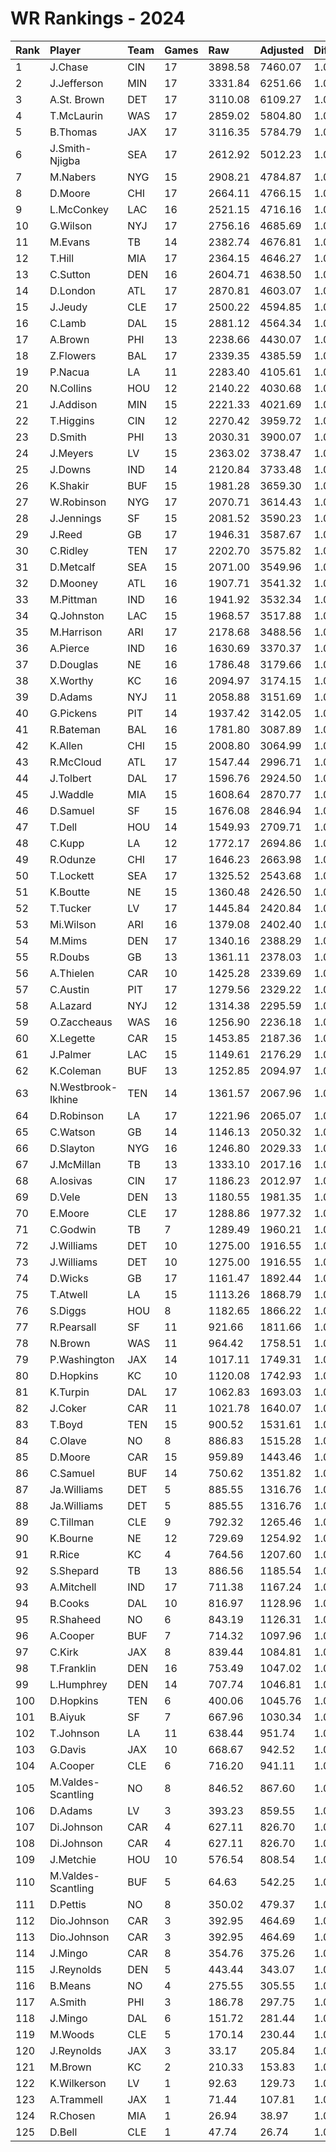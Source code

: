 # WR Rankings - 2024

| Rank | Player             | Team | Games | Raw     | Adjusted | Difficulty | Avg/Game | Typical | Consistency    | Trend    |
| :----| :------------------| :----| :-----| :-------| :--------| :----------| :--------| :-------| :--------------| :--------|
| 1    | J.Chase            | CIN  | 17    | 3898.58 | 7460.07  | 1.028      | 438.83   | 420.96  | 7/3/7          | +90.4%   |
| 2    | J.Jefferson        | MIN  | 17    | 3331.84 | 6251.66  | 1.022      | 367.74   | 365.01  | 7/3/7          | +76.6%   |
| 3    | A.St. Brown        | DET  | 17    | 3110.08 | 6109.27  | 1.021      | 359.37   | 326.34  | 7/0/10         | +93.9%   |
| 4    | T.McLaurin         | WAS  | 17    | 2859.02 | 5804.80  | 1.025      | 341.46   | 347.89  | 5/1/11         | +101.2%  |
| 5    | B.Thomas           | JAX  | 17    | 3116.35 | 5784.79  | 1.021      | 340.28   | 320.69  | 7/1/9          | +155.5%  |
| 6    | J.Smith-Njigba     | SEA  | 17    | 2612.92 | 5012.23  | 1.019      | 294.84   | 260.02  | 7/2/8          | +155.3%  |
| 7    | M.Nabers           | NYG  | 15    | 2908.21 | 4784.87  | 1.028      | 318.99   | 325.51  | 9/1/5          | +98.3%   |
| 8    | D.Moore            | CHI  | 17    | 2664.11 | 4766.15  | 1.023      | 280.36   | 317.45  | 12/0/5         | +120.1%  |
| 9    | L.McConkey         | LAC  | 16    | 2521.15 | 4716.16  | 1.027      | 294.76   | 315.64  | 9/1/6          | +100.7%  |
| 10   | G.Wilson           | NYJ  | 17    | 2756.16 | 4685.69  | 1.035      | 275.63   | 257.98  | 9/2/6          | +97.0%   |
| 11   | M.Evans            | TB   | 14    | 2382.74 | 4676.81  | 1.030      | 334.06   | 350.82  | 8/0/6          | +202.3%  |
| 12   | T.Hill             | MIA  | 17    | 2364.15 | 4646.27  | 1.027      | 273.31   | 252.00  | 7/0/10         | +126.2%  |
| 13   | C.Sutton           | DEN  | 16    | 2604.71 | 4638.50  | 1.029      | 289.91   | 293.74  | 8/1/7          | +81.7%   |
| 14   | D.London           | ATL  | 17    | 2870.81 | 4603.07  | 1.025      | 270.77   | 265.60  | 8/4/5          | +137.8%  |
| 15   | J.Jeudy            | CLE  | 17    | 2500.22 | 4594.85  | 1.022      | 270.29   | 242.17  | 9/0/8          | +184.8%  |
| 16   | C.Lamb             | DAL  | 15    | 2881.12 | 4564.34  | 1.025      | 304.29   | 296.63  | 9/0/6          | +93.0%   |
| 17   | A.Brown            | PHI  | 13    | 2238.66 | 4430.07  | 1.041      | 340.77   | 336.15  | 6/1/6          | +106.4%  |
| 18   | Z.Flowers          | BAL  | 17    | 2339.35 | 4385.59  | 1.021      | 257.98   | 241.66  | 8/1/8          | +221.0%  |
| 19   | P.Nacua            | LA   | 11    | 2283.40 | 4105.61  | 1.022      | 373.24   | 373.45  | 5/0/6          | +136.7%  |
| 20   | N.Collins          | HOU  | 12    | 2140.22 | 4030.68  | 1.020      | 335.89   | 395.34  | 9/0/3          | +83.3%   |
| 21   | J.Addison          | MIN  | 15    | 2221.33 | 4021.69  | 1.024      | 268.11   | 225.33  | 7/0/8          | +206.1%  |
| 22   | T.Higgins          | CIN  | 12    | 2270.42 | 3959.72  | 1.031      | 329.98   | 335.85  | 6/2/4          | +132.4%  |
| 23   | D.Smith            | PHI  | 13    | 2030.31 | 3900.07  | 1.027      | 300.01   | 317.67  | 9/0/4          | +130.4%  |
| 24   | J.Meyers           | LV   | 15    | 2363.02 | 3738.47  | 1.035      | 249.23   | 250.37  | 7/1/7          | +106.1%  |
| 25   | J.Downs            | IND  | 14    | 2120.84 | 3733.48  | 1.026      | 266.68   | 259.01  | 7/0/7          | +189.8%  |
| 26   | K.Shakir           | BUF  | 15    | 1981.28 | 3659.30  | 1.028      | 243.95   | 238.32  | 6/1/8          | +107.4%  |
| 27   | W.Robinson         | NYG  | 17    | 2070.71 | 3614.43  | 1.025      | 212.61   | 212.57  | 9/0/8          | +122.2%  |
| 28   | J.Jennings         | SF   | 15    | 2081.52 | 3590.23  | 1.017      | 239.35   | 196.77  | 8/1/6          | +175.8%  |
| 29   | J.Reed             | GB   | 17    | 1946.31 | 3587.67  | 1.022      | 211.04   | 195.47  | 8/1/8          | +184.4%  |
| 30   | C.Ridley           | TEN  | 17    | 2202.70 | 3575.82  | 1.035      | 210.34   | 193.23  | 8/0/9          | +166.8%  |
| 31   | D.Metcalf          | SEA  | 15    | 2071.00 | 3549.96  | 1.026      | 236.66   | 238.56  | 7/3/5          | +103.1%  |
| 32   | D.Mooney           | ATL  | 16    | 1907.71 | 3541.32  | 1.024      | 221.33   | 236.60  | 8/1/7          | +171.2%  |
| 33   | M.Pittman          | IND  | 16    | 1941.92 | 3532.34  | 1.028      | 220.77   | 210.74  | 6/3/7          | +125.0%  |
| 34   | Q.Johnston         | LAC  | 15    | 1968.57 | 3517.88  | 1.025      | 234.53   | 195.17  | 5/1/9          | +198.0%  |
| 35   | M.Harrison         | ARI  | 17    | 2178.68 | 3488.56  | 1.032      | 205.21   | 211.55  | 9/1/7          | +167.6%  |
| 36   | A.Pierce           | IND  | 16    | 1630.69 | 3370.37  | 1.016      | 210.65   | 229.61  | 8/2/6          | +269.8%  |
| 37   | D.Douglas          | NE   | 16    | 1786.48 | 3179.66  | 1.035      | 198.73   | 217.43  | 10/2/4         | +136.7%  |
| 38   | X.Worthy           | KC   | 16    | 2094.97 | 3174.15  | 1.031      | 198.38   | 209.17  | 9/0/7          | +139.9%  |
| 39   | D.Adams            | NYJ  | 11    | 2058.88 | 3151.69  | 1.034      | 286.52   | 263.82  | 7/0/7          | +166.3%  |
| 40   | G.Pickens          | PIT  | 14    | 1937.42 | 3142.05  | 1.033      | 224.43   | 192.79  | 6/0/8          | +122.7%  |
| 41   | R.Bateman          | BAL  | 16    | 1781.80 | 3087.89  | 1.015      | 192.99   | 200.05  | 8/1/7          | +167.5%  |
| 42   | K.Allen            | CHI  | 15    | 2008.80 | 3064.99  | 1.022      | 204.33   | 217.16  | 9/0/6          | +134.0%  |
| 43   | R.McCloud          | ATL  | 17    | 1547.44 | 2996.71  | 1.024      | 176.28   | 172.57  | 9/0/8          | +135.4%  |
| 44   | J.Tolbert          | DAL  | 17    | 1596.76 | 2924.50  | 1.022      | 172.03   | 165.68  | 11/0/6         | +147.0%  |
| 45   | J.Waddle           | MIA  | 15    | 1608.64 | 2870.77  | 1.014      | 191.38   | 178.20  | 8/2/5          | +135.7%  |
| 46   | D.Samuel           | SF   | 15    | 1676.08 | 2846.94  | 1.030      | 189.80   | 182.09  | 9/0/6          | +233.3%  |
| 47   | T.Dell             | HOU  | 14    | 1549.93 | 2709.71  | 1.026      | 193.55   | 193.21  | 8/1/5          | +172.6%  |
| 48   | C.Kupp             | LA   | 12    | 1772.17 | 2694.86  | 1.021      | 224.57   | 235.58  | 6/0/6          | +260.6%  |
| 49   | R.Odunze           | CHI  | 17    | 1646.23 | 2663.98  | 1.016      | 156.70   | 141.99  | 9/0/8          | +164.8%  |
| 50   | T.Lockett          | SEA  | 17    | 1325.52 | 2543.68  | 1.018      | 149.63   | 135.65  | 10/0/7         | +240.8%  |
| 51   | K.Boutte           | NE   | 15    | 1360.48 | 2426.50  | 1.041      | 161.77   | 152.21  | 8/1/6          | +238.5%  |
| 52   | T.Tucker           | LV   | 17    | 1445.84 | 2420.84  | 1.036      | 142.40   | 123.57  | 8/2/7          | +247.3%  |
| 53   | Mi.Wilson          | ARI  | 16    | 1379.08 | 2402.40  | 1.027      | 150.15   | 163.64  | 10/0/6         | +147.3%  |
| 54   | M.Mims             | DEN  | 17    | 1340.16 | 2388.29  | 1.012      | 140.49   | 114.95  | 9/1/7          | +783.3%  |
| 55   | R.Doubs            | GB   | 13    | 1361.11 | 2378.03  | 1.027      | 182.93   | 159.97  | 5/0/8          | +165.5%  |
| 56   | A.Thielen          | CAR  | 10    | 1425.28 | 2339.69  | 1.020      | 233.97   | 234.67  | 6/0/4          | +124.4%  |
| 57   | C.Austin           | PIT  | 17    | 1279.56 | 2329.22  | 1.033      | 137.01   | 107.99  | 7/0/10         | +371.4%  |
| 58   | A.Lazard           | NYJ  | 12    | 1314.38 | 2295.59  | 1.037      | 191.30   | 198.54  | 7/1/4          | +282.1%  |
| 59   | O.Zaccheaus        | WAS  | 16    | 1256.90 | 2236.18  | 1.024      | 139.76   | 103.97  | 8/2/6          | +331.3%  |
| 60   | X.Legette          | CAR  | 15    | 1453.85 | 2187.36  | 1.037      | 145.82   | 140.19  | 7/1/7          | +162.1%  |
| 61   | J.Palmer           | LAC  | 15    | 1149.61 | 2176.29  | 1.014      | 145.09   | 136.82  | 6/3/6          | +94.4%   |
| 62   | K.Coleman          | BUF  | 13    | 1252.85 | 2094.97  | 1.030      | 161.15   | 151.94  | 6/2/5          | +200.9%  |
| 63   | N.Westbrook-Ikhine | TEN  | 14    | 1361.57 | 2067.96  | 1.035      | 147.71   | 175.35  | 10/0/4         | +168.4%  |
| 64   | D.Robinson         | LA   | 17    | 1221.96 | 2065.07  | 1.029      | 121.47   | 113.71  | 10/1/6         | +378.2%  |
| 65   | C.Watson           | GB   | 14    | 1146.13 | 2050.32  | 1.046      | 146.45   | 128.73  | 6/0/8          | +322.6%  |
| 66   | D.Slayton          | NYG  | 16    | 1246.80 | 2029.33  | 1.025      | 126.83   | 101.46  | 8/2/6          | +396.6%  |
| 67   | J.McMillan         | TB   | 13    | 1333.10 | 2017.16  | 1.025      | 155.17   | 160.29  | 7/0/6          | +372.1%  |
| 68   | A.Iosivas          | CIN  | 17    | 1186.23 | 2012.97  | 1.032      | 118.41   | 119.09  | 8/0/9          | +197.4%  |
| 69   | D.Vele             | DEN  | 13    | 1180.55 | 1981.35  | 1.026      | 152.41   | 137.90  | 6/0/7          | +297.3%  |
| 70   | E.Moore            | CLE  | 17    | 1288.86 | 1977.32  | 1.031      | 116.31   | 105.37  | 10/2/5         | +227.8%  |
| 71   | C.Godwin           | TB   | 7     | 1289.49 | 1960.21  | 1.037      | 280.03   | 264.01  | 3/1/3          | INACTIVE |
| 72   | J.Williams         | DET  | 10    | 1275.00 | 1916.55  | 1.015      | 191.65   | 205.43  | 7/0/8          | +149.6%  |
| 73   | J.Williams         | DET  | 10    | 1275.00 | 1916.55  | 1.015      | 191.65   | 205.43  | 7/0/8          | +149.6%  |
| 74   | D.Wicks            | GB   | 17    | 1161.47 | 1892.44  | 1.023      | 111.32   | 101.70  | 9/0/8          | +445.9%  |
| 75   | T.Atwell           | LA   | 15    | 1113.26 | 1868.79  | 1.015      | 124.59   | 134.72  | 9/1/5          | +239.3%  |
| 76   | S.Diggs            | HOU  | 8     | 1182.65 | 1866.22  | 1.025      | 233.28   | 258.78  | 5/0/3          | INACTIVE |
| 77   | R.Pearsall         | SF   | 11    | 921.66  | 1811.66  | 1.027      | 164.70   | 145.40  | 6/0/5          | +1136.6% |
| 78   | N.Brown            | WAS  | 11    | 964.42  | 1758.51  | 1.030      | 159.86   | 177.60  | 7/1/3          | INACTIVE |
| 79   | P.Washington       | JAX  | 14    | 1017.11 | 1749.31  | 1.019      | 124.95   | 113.12  | 7/0/7          | +605.6%  |
| 80   | D.Hopkins          | KC   | 10    | 1120.08 | 1742.93  | 1.023      | 174.29   | 195.77  | 10/0/6         | +196.2%  |
| 81   | K.Turpin           | DAL  | 17    | 1062.83 | 1693.03  | 1.017      | 99.59    | 90.13   | 8/0/9          | +341.9%  |
| 82   | J.Coker            | CAR  | 11    | 1021.78 | 1640.07  | 1.030      | 149.10   | 163.22  | 6/0/5          | +304.1%  |
| 83   | T.Boyd             | TEN  | 15    | 900.52  | 1531.61  | 1.032      | 102.11   | 95.05   | 7/2/6          | +128.4%  |
| 84   | C.Olave            | NO   | 8     | 886.83  | 1515.28  | 1.022      | 189.41   | 211.62  | 4/1/3          | INACTIVE |
| 85   | D.Moore            | CAR  | 15    | 959.89  | 1443.46  | 1.021      | 96.23    | 86.40   | 9/0/6          | +318.8%  |
| 86   | C.Samuel           | BUF  | 14    | 750.62  | 1351.82  | 1.027      | 96.56    | 86.29   | 10/0/4         | +480.6%  |
| 87   | Ja.Williams        | DET  | 5     | 885.55  | 1316.76  | 1.015      | 263.35   | 263.35  | None/None/None | None     |
| 88   | Ja.Williams        | DET  | 5     | 885.55  | 1316.76  | 1.015      | 263.35   | 263.35  | None/None/None | None     |
| 89   | C.Tillman          | CLE  | 9     | 792.32  | 1265.46  | 1.027      | 140.61   | 159.83  | 6/0/3          | INACTIVE |
| 90   | K.Bourne           | NE   | 12    | 729.69  | 1254.92  | 1.033      | 104.58   | 102.12  | 7/1/4          | +242.8%  |
| 91   | R.Rice             | KC   | 4     | 764.56  | 1207.60  | 1.034      | 301.90   | 368.56  | 2/0/2          | INACTIVE |
| 92   | S.Shepard          | TB   | 13    | 886.56  | 1185.54  | 1.018      | 91.20    | 82.15   | 5/1/7          | +181.7%  |
| 93   | A.Mitchell         | IND  | 17    | 711.38  | 1167.24  | 1.027      | 68.66    | 68.80   | 9/1/7          | +347.9%  |
| 94   | B.Cooks            | DAL  | 10    | 816.97  | 1128.96  | 1.016      | 112.90   | 109.32  | 5/1/4          | +131.7%  |
| 95   | R.Shaheed          | NO   | 6     | 843.19  | 1126.31  | 1.013      | 187.72   | 164.05  | 2/0/4          | INACTIVE |
| 96   | A.Cooper           | BUF  | 7     | 714.32  | 1097.96  | 1.025      | 156.85   | 142.88  | 7/1/5          | +236.0%  |
| 97   | C.Kirk             | JAX  | 8     | 839.44  | 1084.81  | 1.019      | 135.60   | 142.20  | 5/0/3          | INACTIVE |
| 98   | T.Franklin         | DEN  | 16    | 753.49  | 1047.02  | 1.019      | 65.44    | 67.19   | 10/0/6         | +163.9%  |
| 99   | L.Humphrey         | DEN  | 14    | 707.74  | 1046.81  | 1.028      | 74.77    | 69.06   | 8/0/6          | +362.4%  |
| 100  | D.Hopkins          | TEN  | 6     | 400.06  | 1045.76  | 1.023      | 174.29   | 195.77  | 10/0/6         | +196.2%  |
| 101  | B.Aiyuk            | SF   | 7     | 667.96  | 1030.34  | 1.011      | 147.19   | 124.81  | 5/0/2          | INACTIVE |
| 102  | T.Johnson          | LA   | 11    | 638.44  | 951.74   | 1.029      | 86.52    | 77.80   | 5/1/5          | +497.0%  |
| 103  | G.Davis            | JAX  | 10    | 668.67  | 942.52   | 1.013      | 94.25    | 89.96   | 6/0/4          | INACTIVE |
| 104  | A.Cooper           | CLE  | 6     | 716.20  | 941.11   | 1.025      | 156.85   | 142.88  | 7/1/5          | +236.0%  |
| 105  | M.Valdes-Scantling | NO   | 8     | 846.52  | 867.60   | 1.025      | 108.45   | 96.78   | 7/0/6          | +1271.2% |
| 106  | D.Adams            | LV   | 3     | 393.23  | 859.55   | 1.034      | 286.52   | 263.82  | 7/0/7          | +166.3%  |
| 107  | Di.Johnson         | CAR  | 4     | 627.11  | 826.70   | 1.037      | 206.68   | 196.21  | 4/0/3          | INACTIVE |
| 108  | Di.Johnson         | CAR  | 4     | 627.11  | 826.70   | 1.037      | 206.68   | 196.21  | 4/0/3          | INACTIVE |
| 109  | J.Metchie          | HOU  | 10    | 576.54  | 808.54   | 1.022      | 80.85    | 69.15   | 4/0/6          | +219.7%  |
| 110  | M.Valdes-Scantling | BUF  | 5     | 64.63   | 542.25   | 1.025      | 108.45   | 96.78   | 7/0/6          | +1271.2% |
| 111  | D.Pettis           | NO   | 8     | 350.02  | 479.37   | 1.028      | 59.92    | 59.61   | 4/0/4          | +310.7%  |
| 112  | Dio.Johnson        | CAR  | 3     | 392.95  | 464.69   | 1.037      | 154.90   | 154.90  | None/None/None | None     |
| 113  | Dio.Johnson        | CAR  | 3     | 392.95  | 464.69   | 1.037      | 154.90   | 154.90  | None/None/None | None     |
| 114  | J.Mingo            | CAR  | 8     | 354.76  | 375.26   | 1.027      | 46.91    | 50.95   | 9/0/5          | +376.7%  |
| 115  | J.Reynolds         | DEN  | 5     | 443.44  | 343.07   | 1.044      | 68.61    | 84.68   | 5/1/2          | +869.3%  |
| 116  | B.Means            | NO   | 4     | 275.55  | 305.55   | 1.013      | 76.39    | 107.87  | 3/0/1          | INACTIVE |
| 117  | A.Smith            | PHI  | 3     | 186.78  | 297.75   | 1.017      | 99.25    | 99.25   | 2/0/1          | N/A      |
| 118  | J.Mingo            | DAL  | 6     | 151.72  | 281.44   | 1.027      | 46.91    | 50.95   | 9/0/5          | +376.7%  |
| 119  | M.Woods            | CLE  | 5     | 170.14  | 230.44   | 1.032      | 46.09    | 33.45   | 2/0/3          | N/A      |
| 120  | J.Reynolds         | JAX  | 3     | 33.17   | 205.84   | 1.044      | 68.61    | 84.68   | 5/1/2          | +869.3%  |
| 121  | M.Brown            | KC   | 2     | 210.33  | 153.83   | 1.017      | 76.92    | 76.92   | 1/0/1          | N/A      |
| 122  | K.Wilkerson        | LV   | 1     | 92.63   | 129.73   | 1.033      | 129.73   | 129.73  | 0/1/0          | INACTIVE |
| 123  | A.Trammell         | JAX  | 1     | 71.44   | 107.81   | 1.050      | 107.81   | 107.81  | 0/1/0          | INACTIVE |
| 124  | R.Chosen           | MIA  | 1     | 26.94   | 38.97    | 1.012      | 38.97    | 38.97   | 0/1/0          | INACTIVE |
| 125  | D.Bell             | CLE  | 1     | 47.74   | 26.74    | 1.017      | 26.74    | 26.74   | 0/1/0          | INACTIVE |

